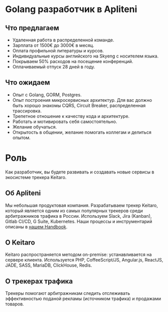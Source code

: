 # Golang разработчик в Apliteni

## Что предлагаем
* Удаленная работа в распределенной команде.
* Зарплата от 1500€ до 3000€ в месяц.
* Оплата профильной литературы и курсов.
* Индивидуальные курсы английского на Skyeng с носителем языка.
* Покрываем 50% расходов на посещение конференций.
* Оплачиваемый отпуск 28 дней в году.

## Что ожидаем 
* Опыт с Golang, GORM, Postgres.
* Опыт построения микросервисных архитектур. Для вас должно быть хорошо знакомы CQRS, Circuit Breaker, распределенная трассировка.
* Трепетное отношение к качеству кода и архитектуре. 
* Работать и мотивировать себя самостоятельно.
* Желание обучаться. 
* Открытость в общении, желание помогать коллегам и делиться опытом.

# Роль

Как разработчик, вы будете развивать и создавать новые сервисы в экосистеме трекера Keitaro.


## Об Apliteni

Мы небольшая продуктовая компания. Разрабатываем трекер Keitaro, который является одним из самых популярных трекеров среди арбитражников трафика в России. Используем Slack, Jira (Kanban), Gitlab CI/CD, G Suite, Kubernetes. Наши процессы и инструментарий описаны в  [нашем Handbook](http://handbook.apliteni.com).

## О Keitaro

Keitaro распространяется методом on-premise: устанавливается на сервере клиента. Используется PHP, CoffeeScript/JS, Angular.js, ReactJS, JADE, SASS, MariaDB, ClickHouse, Redis.    

## О трекерах трафика 
Трекеры помогают арбитражникам следить отслеживать эффективностью поданой рекламы (источником трафика) и продажами товаров. 
